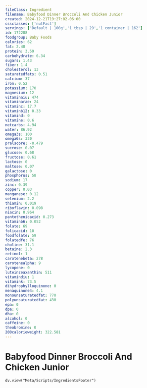 ```yaml
---
fileClass: Ingredient
filename: Babyfood Dinner Broccoli And Chicken Junior
created: 2024-12-21T19:27:02-06:00
cssclasses: ['nutFact']
servings: ['Default | 100g','1 tbsp | 29','1 container | 162']
id: 172288
foodgroup: Baby Foods
calories: 62
fat: 2.48
protein: 3.59
carbohydrate: 6.34
sugars: 1.43
fiber: 1.4
cholesterol: 13
saturatedfats: 0.51
calcium: 37
iron: 0.52
potassium: 170
magnesium: 12
vitaminaiu: 474
vitaminarae: 24
vitaminc: 17.7
vitaminb12: 0.33
vitamind: 0
vitamine: 0.6
netcarbs: 4.94
water: 86.92
omega3s: 100
omega6s: 320
pralscore: -0.479
sucrose: 0.07
glucose: 0.68
fructose: 0.61
lactose: 0
maltose: 0.07
galactose: 0
phosphorus: 58
sodium: 17
zinc: 0.39
copper: 0.03
manganese: 0.12
selenium: 2.2
thiamin: 0.019
riboflavin: 0.098
niacin: 0.964
pantothenicacid: 0.273
vitaminb6: 0.052
folate: 69
folicacid: 10
foodfolate: 59
folatedfe: 76
choline: 31.1
betaine: 2.3
retinol: 1
carotenebeta: 278
carotenealpha: 9
lycopene: 0
luteinzeaxanthin: 511
vitamindiu: 1
vitamink: 73.5
dihydrophylloquinone: 0
menaquinone4: 4.1
monounsaturatedfat: 770
polyunsaturatedfat: 430
epa: 0
dpa: 0
dha: 0
alcohol: 0
caffeine: 0
theobromine: 0
200calorieweight: 322.581
---
```


# Babyfood Dinner Broccoli And Chicken Junior

```dataviewjs
dv.view("Meta/Scripts/IngredientsFooter")
```